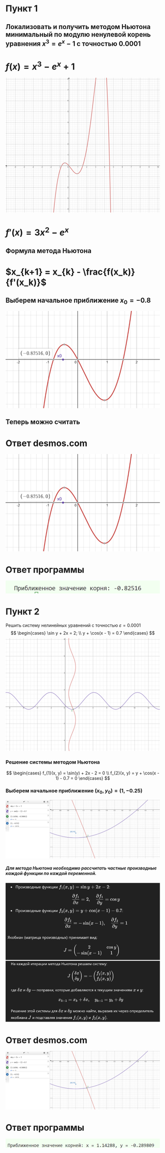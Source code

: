# Пункт 1
## Локализовать и получить методом Ньютона минимальный по модулю ненулевой корень уравнения $x^3 = e^x - 1$ с точностью 0.0001

#                              $f(x) = x^3 - e^x + 1$
![](Скрины%20ЧМ/Pasted%20image%2020241112172728.png)
#                               $f'(x) = 3x^2 - e^x$
## Формула метода Ньютона
#                              $x_{k+1} = x_{k} - \frac{f(x_k)}{f'(x_k)}$
## Выберем начальное приближение $x_0 = -0.8$
![](Скрины%20ЧМ/Pasted%20image%2020241112175456.png)

## Теперь можно считать

# Ответ desmos.com
![](Скрины%20ЧМ/Pasted%20image%2020241112175456.png)
# Ответ программы
![](Скрины%20ЧМ/Pasted%20image%2020241112182613.png)

# Пункт 2
Решить систему нелинейных уравнений с точностью $\varepsilon = 0.0001$
$$
\begin{cases} \sin y + 2x = 2; \\
y + \cos(x - 1) = 0.7
\end{cases}
$$
![](Скрины%20ЧМ/Pasted%20image%2020241112180938.png)
### Решение системы методом Ньютона
$$
\begin{cases}
f_{1}(x, y) = \sin(y) + 2x - 2 = 0 \\
f_{2}(x, y) = y + \cos(x - 1) - 0.7 = 0 
\end{cases}
$$
### Выберем начальное приближение $(x_{0}, y_{0}) = (1, -0.25)$
![](Скрины%20ЧМ/Pasted%20image%2020241112182415.png)
##### Для метода Ньютона необходимо рассчитать частные производные каждой функции по каждой переменной.
![](Скрины%20ЧМ/Pasted%20image%2020241112181940.png)
![](Скрины%20ЧМ/Pasted%20image%2020241112182124.png)
# Ответ desmos.com
![](Скрины%20ЧМ/Pasted%20image%2020241112182415.png)
# Ответ программы
![](Скрины%20ЧМ/Pasted%20image%2020241112182457.png)
